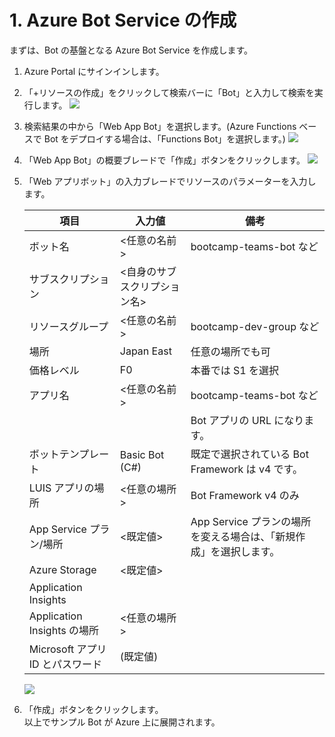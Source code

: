 # 1. Azure Bot Service の作成
まずは、Bot の基盤となる Azure Bot Service を作成します。

1. Azure Portal にサインインします。
2. 「+リソースの作成」をクリックして検索バーに「Bot」と入力して検索を実行します。
    ![](./assets/1-1.png)

3. 検索結果の中から「Web App Bot」を選択します。(Azure Functions ベースで Bot をデプロイする場合は、「Functions Bot」を選択します。)
    ![](./assets/1-2.png)

4. 「Web App Bot」の概要ブレードで「作成」ボタンをクリックします。
    ![](./assets/1-3.png)

5. 「Web アプリボット」の入力ブレードでリソースのパラメーターを入力します。

    |項目|入力値|備考|
    |-|-|-|
    |ボット名|<任意の名前>|bootcamp-teams-bot など|
    |サブスクリプション|<自身のサブスクリプション名>||
    |リソースグループ|<任意の名前>|bootcamp-dev-group など|
    |場所|Japan East|任意の場所でも可|
    |価格レベル|F0|本番では S1 を選択|
    |アプリ名|<任意の名前>|bootcamp-teams-bot など|
    |||Bot アプリの URL になります。|
    |ボットテンプレート|Basic Bot (C#)|既定で選択されている Bot Framework は v4 です。|
    |LUIS アプリの場所|<任意の場所>|Bot Framework v4 のみ|
    |App Service プラン/場所|<既定値>|App Service プランの場所を変える場合は、「新規作成」を選択します。|
    |Azure Storage|<既定値>||
    |Application Insights|||
    |Application Insights の場所|<任意の場所>||
    |Microsoft アプリ ID とパスワード|(既定値)||

    ![](./assets/1-4.png)

6. 「作成」ボタンをクリックします。  
以上でサンプル Bot が Azure 上に展開されます。
